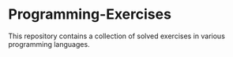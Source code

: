 # Programming-Exercises
This repository contains a collection of solved exercises in various programming languages.
